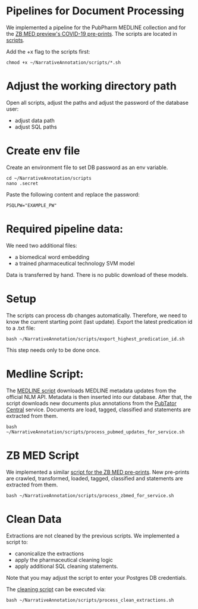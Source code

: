 # Pipelines for Document Processing
We implemented a pipeline for the PubPharm MEDLINE collection and for the [ZB MED preview's COVID-19 pre-prints](http://preview.zbmed.de). 
The scripts are located in [scripts](scripts/).

Add the +x flag to the scripts first:
```
chmod +x ~/NarrativeAnnotation/scripts/*.sh
```

# Adjust the working directory path
Open all scripts, adjust the paths and adjust the password of the database user:
- adjust data path
- adjust SQL paths

# Create env file
Create an environment file to set DB password as an env variable.
```
cd ~/NarrativeAnnotation/scripts
nano .secret
```

Paste the following content and replace the password:
```
PSQLPW="EXAMPLE_PW"
```

# Required pipeline data:
We need two additional files:
- a biomedical word embedding
- a trained pharmaceutical technology SVM model

Data is transferred by hand. There is no public download of these models. 

# Setup
The scripts can process db changes automatically.
Therefore, we need to know the current starting point (last update).
Export the latest predication id to a .txt file:
```
bash ~/NarrativeAnnotation/scripts/export_highest_predication_id.sh
```
This step needs only to be done once. 


# Medline Script:


The [MEDLINE script](scripts/process_pubmed_updates_for_service.sh) downloads MEDLINE metadata updates from the official NLM API.
Metadata is then inserted into our database.
After that, the script downloads new documents plus annotations from the [PubTator Central](https://www.ncbi.nlm.nih.gov/research/pubtator/) service.
Documents are load, tagged, classified and statements are extracted from them. 

```
bash ~/NarrativeAnnotation/scripts/process_pubmed_updates_for_service.sh
```


# ZB MED Script

We implemented a similar [script for the ZB MED pre-prints](scripts/process_zbmed_for_service.sh). 
New pre-prints are crawled, transformed, loaded, tagged, classified and statements are extracted from them.


```
bash ~/NarrativeAnnotation/scripts/process_zbmed_for_service.sh
```

# Clean Data


Extractions are not cleaned by the previous scripts. 
We implemented a script to:
- canonicalize the extractions
- apply the pharmaceutical cleaning logic
- apply additional SQL cleaning statements.

Note that you may adjust the script to enter your Postgres DB credentials. 

The [cleaning script](scripts/process_clean_extractions.sh) can be executed via:
```
bash ~/NarrativeAnnotation/scripts/process_clean_extractions.sh
```